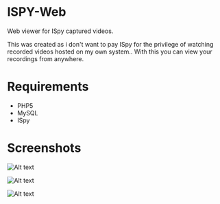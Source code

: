 # ISPY-Web

Web viewer for ISpy captured videos.

This was created as i don't want to pay ISpy for the privilege of watching recorded videos hosted on my own system.. With this you can view your recordings from anywhere.

# Requirements

* PHP5
* MySQL
* ISpy

# Screenshots

![Alt text](/../screenshots/cameras1.PNG?raw=true "Main Screen")

![Alt text](/../screenshots/cameras2.PNG?raw=true "Listings")

![Alt text](/../screenshots/cameras3.PNG?raw=true "Playback")
